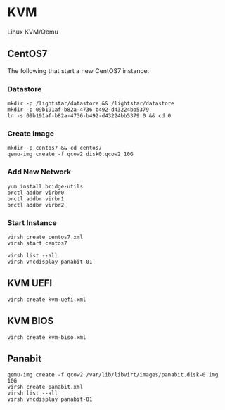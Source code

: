 # KVM

Linux KVM/Qemu

## CentOS7

The following that start a new CentOS7 instance.

### Datastore

    mkdir -p /lightstar/datastore && /lightstar/datastore
    mkdir -p 09b191af-b82a-4736-b492-d43224bb5379
    ln -s 09b191af-b82a-4736-b492-d43224bb5379 0 && cd 0
   
### Create Image

    mkdir -p centos7 && cd centos7
    qemu-img create -f qcow2 disk0.qcow2 10G
    
### Add New Network

    yum install bridge-utils
    brctl addbr virbr0
    brctl addbr virbr1
    brctl addbr virbr2

### Start Instance 

    virsh create centos7.xml
    virsh start centos7
    
    virsh list --all
    virsh vncdisplay panabit-01
    
## KVM UEFI

    virsh create kvm-uefi.xml

## KVM BIOS

    virsh create kvm-biso.xml
   
## Panabit
 
    qemu-img create -f qcow2 /var/lib/libvirt/images/panabit.disk-0.img 10G
    virsh create panabit.xml
    virsh list --all
    virsh vncdisplay panabit-01

